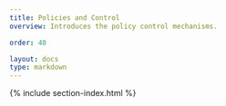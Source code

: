 ```yaml
---
title: Policies and Control
overview: Introduces the policy control mechanisms.

order: 40

layout: docs
type: markdown
---
```


{% include section-index.html %}
